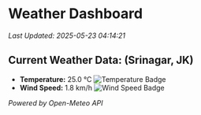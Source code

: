 
# Weather Dashboard

_Last Updated: 2025-05-23 04:14:21_

## Current Weather Data: (Srinagar, JK)
- **Temperature:** 25.0 °C ![Temperature Badge](https://img.shields.io/badge/Temperature-Medium%20Temp-green)
- **Wind Speed:** 1.8 km/h ![Wind Speed Badge](https://img.shields.io/badge/Wind%20Speed-Light%20Wind-blue)

*Powered by Open-Meteo API*
